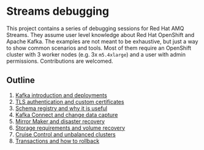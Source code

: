 # Streams debugging

This project contains a series of debugging sessions for Red Hat AMQ Streams.
They assume user level knowledge about Red Hat OpenShift and Apache Kafka.
The examples are not meant to be exhaustive, but just a way to show common scenarios and tools.
Most of them require an OpenShift cluster with 3 worker nodes (e.g. 3x `m5.4xlarge`) and a user with admin permissions.
Contributions are welcomed.

## Outline

1. [Kafka introduction and deployments](/sessions/001)
2. [TLS authentication and custom certificates](/sessions/002)
3. [Schema registry and why it is useful](/sessions/003)
4. [Kafka Connect and change data capture](/sessions/004)
5. [Mirror Maker and disaster recovery](/sessions/005)
6. [Storage requirements and volume recovery](/sessions/006)
7. [Cruise Control and unbalanced clusters](/sessions/007)
8. [Transactions and how to rollback](/sessions/008)
